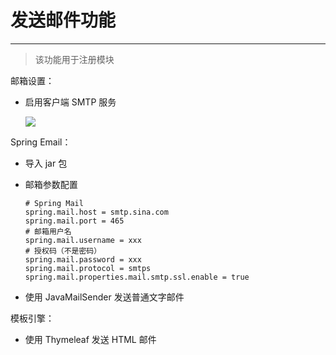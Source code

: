 # 发送邮件功能

---

> 该功能用于注册模块

邮箱设置：

- 启用客户端 SMTP 服务

  ![](https://gitee.com/veal98/images/raw/master/img/20210117114026.png)

Spring Email：

- 导入 jar 包

- 邮箱参数配置

  ```properties
  # Spring Mail
  spring.mail.host = smtp.sina.com
  spring.mail.port = 465
  # 邮箱用户名
  spring.mail.username = xxx
  # 授权码（不是密码）
  spring.mail.password = xxx
  spring.mail.protocol = smtps
  spring.mail.properties.mail.smtp.ssl.enable = true
  ```

- 使用 JavaMailSender 发送普通文字邮件

模板引擎：

- 使用 Thymeleaf 发送 HTML 邮件